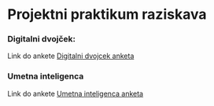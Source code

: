 # Projektni praktikum raziskava

### Digitalni dvojček:

Link do ankete [Digitalni dvojcek anketa](https://www.1ka.si/a/d9461535)

### Umetna inteligenca

Link do ankete [Umetna inteligenca anketa](https://www.1ka.si/a/60c40c7b)
